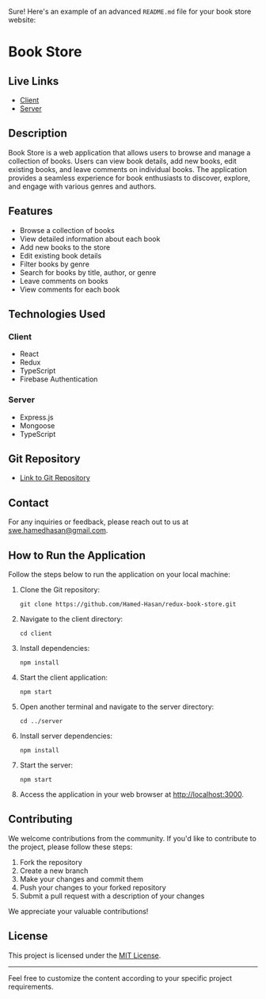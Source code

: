 Sure! Here's an example of an advanced `README.md` file for your book store website:

# Book Store

## Live Links
- [Client](https://book-store-a1918.web.app/)
- [Server](https://redux-book-store-server.vercel.app/)

## Description
Book Store is a web application that allows users to browse and manage a collection of books. Users can view book details, add new books, edit existing books, and leave comments on individual books. The application provides a seamless experience for book enthusiasts to discover, explore, and engage with various genres and authors.

## Features
- Browse a collection of books
- View detailed information about each book
- Add new books to the store
- Edit existing book details
- Filter books by genre
- Search for books by title, author, or genre
- Leave comments on books
- View comments for each book

## Technologies Used

### Client
- React
- Redux
- TypeScript
- Firebase Authentication

### Server
- Express.js
- Mongoose
- TypeScript

## Git Repository
- [Link to Git Repository](https://github.com/Hamed-Hasan/redux-book-store.git)

## Contact
For any inquiries or feedback, please reach out to us at [swe.hamedhasan@gmail.com](swe.hamedhasan@gmail.com).

## How to Run the Application
Follow the steps below to run the application on your local machine:

1. Clone the Git repository:
   ```shell
   git clone https://github.com/Hamed-Hasan/redux-book-store.git
   ```

2. Navigate to the client directory:
   ```shell
   cd client
   ```

3. Install dependencies:
   ```shell
   npm install
   ```

4. Start the client application:
   ```shell
   npm start
   ```

5. Open another terminal and navigate to the server directory:
   ```shell
   cd ../server
   ```

6. Install server dependencies:
   ```shell
   npm install
   ```

7. Start the server:
   ```shell
   npm start
   ```

8. Access the application in your web browser at [http://localhost:3000](http://localhost:3000).

## Contributing
We welcome contributions from the community. If you'd like to contribute to the project, please follow these steps:

1. Fork the repository
2. Create a new branch
3. Make your changes and commit them
4. Push your changes to your forked repository
5. Submit a pull request with a description of your changes

We appreciate your valuable contributions!

## License
This project is licensed under the [MIT License](https://opensource.org/licenses/MIT).

---

Feel free to customize the content according to your specific project requirements.